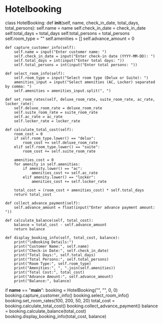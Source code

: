 # Hotelbooking
class HotelBooking:
    def __init__(self, name, check_in_date, total_days, total_persons):
        self.name = name
        self.check_in_date = check_in_date
        self.total_days = total_days
        self.total_persons = total_persons
        self.room_type = ""
        self.amenities = []
        self.advance_amount = 0

    def capture_customer_info(self):
        self.name = input("Enter customer name: ")
        self.check_in_date = input("Enter check-in date (YYYY-MM-DD): ")
        self.total_days = int(input("Enter total days: "))
        self.total_persons = int(input("Enter total persons: "))

    def select_room_info(self):
        self.room_type = input("Select room type (Delux or Suite): ")
        amenities_input = input("Select amenities (AC, Locker) separated by comma: ")
        self.amenities = amenities_input.split(", ")

    def set_room_rates(self, deluxe_room_rate, suite_room_rate, ac_rate, locker_rate):
        self.deluxe_room_rate = deluxe_room_rate
        self.suite_room_rate = suite_room_rate
        self.ac_rate = ac_rate
        self.locker_rate = locker_rate

    def calculate_total_cost(self):
        room_cost = 0
        if self.room_type.lower() == "delux":
            room_cost += self.deluxe_room_rate
        elif self.room_type.lower() == "suite":
            room_cost += self.suite_room_rate

        amenities_cost = 0
        for amenity in self.amenities:
            if amenity.lower() == "ac":
                amenities_cost += self.ac_rate
            elif amenity.lower() == "locker":
                amenities_cost += self.locker_rate

        total_cost = (room_cost + amenities_cost) * self.total_days
        return total_cost

    def collect_advance_payment(self):
        self.advance_amount = float(input("Enter advance payment amount: "))

    def calculate_balance(self, total_cost):
        balance = total_cost - self.advance_amount
        return balance

    def display_booking_info(self, total_cost, balance):
        print("\nBooking Details:")
        print("Customer Name:", self.name)
        print("Check-in Date:", self.check_in_date)
        print("Total Days:", self.total_days)
        print("Total Persons:", self.total_persons)
        print("Room Type:", self.room_type)
        print("Amenities:", ", ".join(self.amenities))
        print("Total Cost:", total_cost)
        print("Advance Amount:", self.advance_amount)
        print("Balance:", balance)


if __name__ == "__main__":
    booking = HotelBooking("", "", 0, 0)
    booking.capture_customer_info()
    booking.select_room_info()
    booking.set_room_rates(100, 200, 50, 20)
    total_cost = booking.calculate_total_cost()
    booking.collect_advance_payment()
    balance = booking.calculate_balance(total_cost)
    booking.display_booking_info(total_cost, balance)
    

